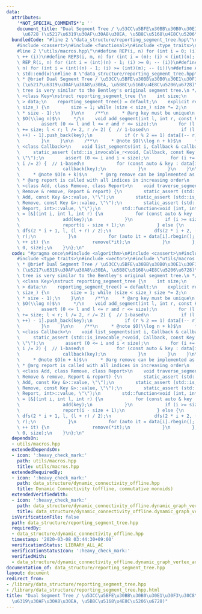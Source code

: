 ```yaml
---
data:
  attributes:
    '*NOT_SPECIAL_COMMENTS*': ''
    document_title: "Dual Segment Tree / \u53CC\u5BFE\u30BB\u30B0\u30E1\u30F3\u30C8\
      \u6728 (\u5217\u6319\u30AF\u30A8\u30EA, \u5B8C\u5168\u4E8C\u5206\u6728)"
  bundledCode: "#line 2 \"data_structure/reporting_segment_tree.hpp\"\n#include <algorithm>\n\
    #include <cassert>\n#include <functional>\n#include <type_traits>\n#include <vector>\n\
    #line 2 \"utils/macros.hpp\"\n#define REP(i, n) for (int i = 0; (i) < (int)(n);\
    \ ++ (i))\n#define REP3(i, m, n) for (int i = (m); (i) < (int)(n); ++ (i))\n#define\
    \ REP_R(i, n) for (int i = (int)(n) - 1; (i) >= 0; -- (i))\n#define REP3R(i, m,\
    \ n) for (int i = (int)(n) - 1; (i) >= (int)(m); -- (i))\n#define ALL(x) std::begin(x),\
    \ std::end(x)\n#line 8 \"data_structure/reporting_segment_tree.hpp\"\n\n/**\n\
    \ * @brief Dual Segment Tree / \u53CC\u5BFE\u30BB\u30B0\u30E1\u30F3\u30C8\u6728\
    \ (\u5217\u6319\u30AF\u30A8\u30EA, \u5B8C\u5168\u4E8C\u5206\u6728)\n * @note This\
    \ tree is very similar to the Bentley's original segment tree.\n */\ntemplate\
    \ <class Key>\nstruct reporting_segment_tree {\n    int size;\n    std::vector<std::vector<Key>\
    \ > data;\n    reporting_segment_tree() = default;\n    explicit reporting_segment_tree(int\
    \ size_) {\n        size = 1; while (size < size_) size *= 2;\n        data.resize(2\
    \ * size - 1);\n    }\n\n    /**\n     * @arg key must be unique\n     * @note\
    \ $O(\\log n)$\n     */\n    void add_segment(int l, int r, const Key & key) {\n\
    \        assert (0 <= l and l <= r and r <= size);\n        for (l += size, r\
    \ += size; l < r; l /= 2, r /= 2) {  // 1-based\n            if (l % 2 == 1) data[(l\
    \ ++) - 1].push_back(key);\n            if (r % 2 == 1) data[(-- r) - 1].push_back(key);\n\
    \        }\n    }\n\n    /**\n     * @note $O(\\log n + k)$\n     */\n    template\
    \ <class Callback>\n    void list_segments(int i, Callback & callback) {\n   \
    \     static_assert (std::is_invocable_r<void, Callback, const Key &>::value,\
    \ \"\");\n        assert (0 <= i and i < size);\n        for (i += size; i > 0;\
    \ i /= 2) {  // 1-based\n            for (const auto & key : data[i - 1]) {\n\
    \                callback(key);\n            }\n        }\n    }\n\n    /**\n\
    \     * @note $O(n + k)$\n     * @arg remove can be implemented as undo\n    \
    \ * @arg report is called with all indices in increasing order\n     */\n    template\
    \ <class Add, class Remove, class Report>\n    void traverse_segments(Add & add,\
    \ Remove & remove, Report & report) {\n        static_assert (std::is_invocable_r<void,\
    \ Add, const Key &>::value, \"\");\n        static_assert (std::is_invocable_r<void,\
    \ Remove, const Key &>::value, \"\");\n        static_assert (std::is_invocable_r<void,\
    \ Report, int>::value, \"\");\n        std::function<void (int, int, int)> dfs\
    \ = [&](int i, int l, int r) {\n            for (const auto & key : data[i]) {\n\
    \                add(key);\n            }\n            if (i >= size - 1) {\n\
    \                report(i - size + 1);\n            } else {\n               \
    \ dfs(2 * i + 1, l, (l + r) / 2);\n                dfs(2 * i + 2, (l + r) / 2,\
    \ r);\n            }\n            for (auto it = data[i].rbegin(); it != data[i].rend();\
    \ ++ it) {\n                remove(*it);\n            }\n        };\n        dfs(0,\
    \ 0, size);\n    }\n};\n"
  code: "#pragma once\n#include <algorithm>\n#include <cassert>\n#include <functional>\n\
    #include <type_traits>\n#include <vector>\n#include \"utils/macros.hpp\"\n\n/**\n\
    \ * @brief Dual Segment Tree / \u53CC\u5BFE\u30BB\u30B0\u30E1\u30F3\u30C8\u6728\
    \ (\u5217\u6319\u30AF\u30A8\u30EA, \u5B8C\u5168\u4E8C\u5206\u6728)\n * @note This\
    \ tree is very similar to the Bentley's original segment tree.\n */\ntemplate\
    \ <class Key>\nstruct reporting_segment_tree {\n    int size;\n    std::vector<std::vector<Key>\
    \ > data;\n    reporting_segment_tree() = default;\n    explicit reporting_segment_tree(int\
    \ size_) {\n        size = 1; while (size < size_) size *= 2;\n        data.resize(2\
    \ * size - 1);\n    }\n\n    /**\n     * @arg key must be unique\n     * @note\
    \ $O(\\log n)$\n     */\n    void add_segment(int l, int r, const Key & key) {\n\
    \        assert (0 <= l and l <= r and r <= size);\n        for (l += size, r\
    \ += size; l < r; l /= 2, r /= 2) {  // 1-based\n            if (l % 2 == 1) data[(l\
    \ ++) - 1].push_back(key);\n            if (r % 2 == 1) data[(-- r) - 1].push_back(key);\n\
    \        }\n    }\n\n    /**\n     * @note $O(\\log n + k)$\n     */\n    template\
    \ <class Callback>\n    void list_segments(int i, Callback & callback) {\n   \
    \     static_assert (std::is_invocable_r<void, Callback, const Key &>::value,\
    \ \"\");\n        assert (0 <= i and i < size);\n        for (i += size; i > 0;\
    \ i /= 2) {  // 1-based\n            for (const auto & key : data[i - 1]) {\n\
    \                callback(key);\n            }\n        }\n    }\n\n    /**\n\
    \     * @note $O(n + k)$\n     * @arg remove can be implemented as undo\n    \
    \ * @arg report is called with all indices in increasing order\n     */\n    template\
    \ <class Add, class Remove, class Report>\n    void traverse_segments(Add & add,\
    \ Remove & remove, Report & report) {\n        static_assert (std::is_invocable_r<void,\
    \ Add, const Key &>::value, \"\");\n        static_assert (std::is_invocable_r<void,\
    \ Remove, const Key &>::value, \"\");\n        static_assert (std::is_invocable_r<void,\
    \ Report, int>::value, \"\");\n        std::function<void (int, int, int)> dfs\
    \ = [&](int i, int l, int r) {\n            for (const auto & key : data[i]) {\n\
    \                add(key);\n            }\n            if (i >= size - 1) {\n\
    \                report(i - size + 1);\n            } else {\n               \
    \ dfs(2 * i + 1, l, (l + r) / 2);\n                dfs(2 * i + 2, (l + r) / 2,\
    \ r);\n            }\n            for (auto it = data[i].rbegin(); it != data[i].rend();\
    \ ++ it) {\n                remove(*it);\n            }\n        };\n        dfs(0,\
    \ 0, size);\n    }\n};\n"
  dependsOn:
  - utils/macros.hpp
  extendedDependsOn:
  - icon: ':heavy_check_mark:'
    path: utils/macros.hpp
    title: utils/macros.hpp
  extendedRequiredBy:
  - icon: ':heavy_check_mark:'
    path: data_structure/dynamic_connectivity_offline.hpp
    title: Dynamic Connectivity (offline, commutative monoids)
  extendedVerifiedWith:
  - icon: ':heavy_check_mark:'
    path: data_structure/dynamic_connectivity_offline.dynamic_graph_vertex_add_component_sum.test.cpp
    title: data_structure/dynamic_connectivity_offline.dynamic_graph_vertex_add_component_sum.test.cpp
  isVerificationFile: false
  path: data_structure/reporting_segment_tree.hpp
  requiredBy:
  - data_structure/dynamic_connectivity_offline.hpp
  timestamp: '2020-03-08 03:44:30+09:00'
  verificationStatus: LIBRARY_ALL_AC
  verificationStatusIcon: ':heavy_check_mark:'
  verifiedWith:
  - data_structure/dynamic_connectivity_offline.dynamic_graph_vertex_add_component_sum.test.cpp
documentation_of: data_structure/reporting_segment_tree.hpp
layout: document
redirect_from:
- /library/data_structure/reporting_segment_tree.hpp
- /library/data_structure/reporting_segment_tree.hpp.html
title: "Dual Segment Tree / \u53CC\u5BFE\u30BB\u30B0\u30E1\u30F3\u30C8\u6728 (\u5217\
  \u6319\u30AF\u30A8\u30EA, \u5B8C\u5168\u4E8C\u5206\u6728)"
---
```

